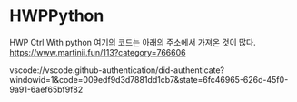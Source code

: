 # HWPPython
HWP Ctrl With python
여기의 코드는 아래의 주소에서 가져온 것이 많다.
https://www.martinii.fun/113?category=766606

vscode://vscode.github-authentication/did-authenticate?windowid=1&code=009edf9d3d7881dd1cb7&state=6fc46965-626d-45f0-9a91-6aef65bf9f82